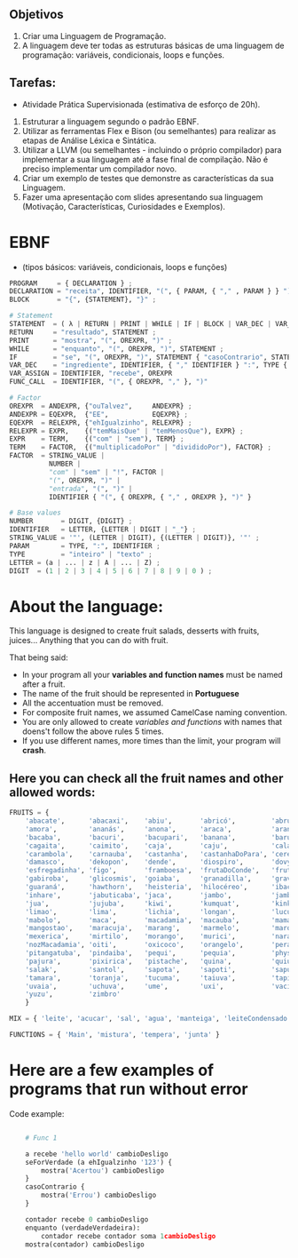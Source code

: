 ## Objetivos
1. Criar uma Linguagem de Programação.
2. A linguagem deve ter todas as estruturas básicas de uma linguagem de programação: variáveis, condicionais, loops e funções.

## Tarefas:
- Atividade Prática Supervisionada (estimativa de esforço de 20h).
1. Estruturar a linguagem segundo o padrão EBNF.
2. Utilizar as ferramentas Flex e Bison (ou semelhantes) para realizar as etapas de Análise Léxica e Sintática.
3. Utilizar a LLVM (ou semelhantes - incluindo o próprio compilador) para implementar a sua linguagem até a fase final de compilação. Não é preciso implementar um compilador novo.
4. Criar um exemplo de testes que demonstre as características da sua Linguagem.
5. Fazer uma apresentação com slides apresentando sua linguagem (Motivação, Características, Curiosidades e Exemplos).


# EBNF
- (tipos básicos: variáveis, condicionais, loops e funções)

```python 
PROGRAM     = { DECLARATION } ;
DECLARATION = "receita", IDENTIFIER, "(", { PARAM, { "," , PARAM } } ")", { "->", TYPE }, BLOCK;
BLOCK       = "{", {STATEMENT}, "}" ;

# Statement
STATEMENT  = ( λ | RETURN | PRINT | WHILE | IF | BLOCK | VAR_DEC | VAR_ASSIGN | FUNC_CALL ), ";" ;
RETURN     = "resultado", STATEMENT ; 
PRINT      = "mostra", "(", OREXPR, ")" ;
WHILE      = "enquanto", "(", OREXPR, ")", STATEMENT ;
IF         = "se", "(", OREXPR, ")", STATEMENT { "casoContrario", STATEMENT } ;
VAR_DEC    = "ingrediente", IDENTIFIER, { "," IDENTIFIER } ":", TYPE { "recebe", OREXPR, { ",", OREXPR } } 
VAR_ASSIGN = IDENTIFIER, "recebe", OREXPR
FUNC_CALL  = IDENTIFIER, "(", { OREXPR, "," }, ")"

# Factor
OREXPR  = ANDEXPR, {"ouTalvez",     ANDEXPR} ;
ANDEXPR = EQEXPR,  {"EE",           EQEXPR} ;
EQEXPR  = RELEXPR, {"ehIgualzinho", RELEXPR} ;
RELEXPR = EXPR,    {("temMaisQue" | "temMenosQue"), EXPR} ;
EXPR    = TERM,    {("com" | "sem"), TERM} ;
TERM    = FACTOR,  {("multiplicadoPor" | "divididoPor"), FACTOR} ;
FACTOR  = STRING_VALUE |
          NUMBER |
          "com" | "sem" | "!", FACTOR | 
          "(", OREXPR, ")" | 
          "entrada", "(", ")" |
          IDENTIFIER { "(", { OREXPR, { "," , OREXPR }, ")" } 

# Base values
NUMBER       = DIGIT, {DIGIT} ;
IDENTIFIER   = LETTER, {LETTER | DIGIT | "_"} ;
STRING_VALUE = '"', (LETTER | DIGIT), {(LETTER | DIGIT)}, '"' ;
PARAM        = TYPE, ":", IDENTIFIER ;
TYPE         = "inteiro" | "texto" ;
LETTER = (a | ... | z | A | ... | Z) ;
DIGIT  = (1 | 2 | 3 | 4 | 5 | 6 | 7 | 8 | 9 | 0 ) ;
```


# About the language:

This language is designed to create fruit salads, desserts with fruits, juices... Anything that you can do with fruit.

That being said:

- In your program all your **variables and function names** must be named after a fruit. 
- The name of the fruit should be represented in **Portuguese** 
- All the accentuation must be removed. 
- For composite fruit names, we assumed CamelCase naming convention.
- You are only allowed to create *variables and functions* with names that doens't follow the above rules 5 times.
- If you use different names, more times than the limit, your program will **crash**.


## Here you can check all the fruit names and other allowed words:

```python
FRUITS = {
    'abacate',      'abacaxi',    'abiu',       'abricó',         'abrunho',     'acai',      'acerola',      'akee',        'alfarroba',      'ameixa',      'amendoa',
    'amora',        'ananás',     'anona',      'araca',          'arando',      'araticum',  'ata',          'atemoia',     'avela',          'babaco',      'babacu',
    'bacaba',       'bacuri',     'bacupari',   'banana',         'baru',        'bergamota', 'biriba',       'buriti',      'butia',          'cabeludinha', 'cacau',
    'cagaita',      'caimito',    'caja',       'caju',           'calabaça',    'calabura',  'calamondin',   'cambuca',     'cambuci',        'camuCamu',    'caqui',
    'carambola',    'carnauba',   'castanha',   'castanhaDoPara', 'cereja',      'ciriguela', 'ciruela',      'coco',        'cranberry',      'cupuacu',
    'damasco',      'dekopon',    'dende',      'diospiro',       'dovyalis',    'duriao',    'embauba',      'embaubarana', 'engkala',        'escropari',
    'esfregadinha', 'figo',       'framboesa',  'frutaDoConde',   'frutaPao',    'feijoa',    'frutaDeCedro', 'frutaDeLobo', 'frutaDoMilagre', 'frutaDeTatu',
    'gabiroba',     'glicosmis',  'goiaba',     'granadilla',     'gravata',     'graviola',  'groselha',     'grumixama',   'guabiju',        'guabiroba',
    'guaraná',      'hawthorn',   'heisteria',  'hilocéreo',      'ibacurupari', 'ilama',     'imbe',         'imbu',        'inaja',          'inga',
    'inhare',       'jabuticaba', 'jaca',       'jambo',          'jambolao',    'jamelao',   'jaracatia',    'jatoba',      'jenipapo',       'jeriva',
    'jua',          'jujuba',     'kiwi',       'kumquat',        'kinkan',      'kino',      'kiwano',       'kabosu',      'karite',         'laranja',
    'limao',        'lima',       'lichia',     'longan',         'lucuma',      'lacucha',   'lulo',         'lobeira',     'langsat',        'laranjaDePacu',
    'mabolo',       'maca',       'macadamia',  'macauba',        'mamao',       'mamey',     'mamoncillo',   'manaCubiu',   'manga',          'mangaba',
    'mangostao',    'maracuja',   'marang',     'marmelo',        'marolo',      'marula',    'massala',      'melancia',    'melao',          'meloa',
    'mexerica',     'mirtilo',    'morango',    'murici',         'naranjilla',  'nectarina', 'nespera',      'noni',        'noz',            'nozPeca',
    'nozMacadamia', 'oiti',       'oxicoco',    'orangelo',       'pera',        'pessego',   'pitanga',      'pinha',       'pitaia',         'pitomba',
    'pitangatuba',  'pindaiba',   'pequi',      'pequia',         'physalis',    'pulasan',   'pomelo',       'pupunha',     'puca',           'pataua',
    'pajura',       'pixirica',   'pistache',   'quina',          'quiuí',       'roma',      'rambai',       'rambutao',    'rukam',          'saguaraji',
    'salak',        'santol',     'sapota',     'sapoti',         'sapucaia',    'saputa',    'seriguela',    'sorvinha',    'tangerina',      'tamarindo',
    'tamara',       'toranja',    'tucuma',     'taiuva',         'tapia',       'taruma',    'tangor',       'tucuja',      'uva',            'umbu',
    'uvaia',        'uchuva',     'ume',        'uxi',            'vacínio',     'veludo',    'vergamota',    'wampi',       'xixa',           'yamamomo',
    'yuzu',         'zimbro' 
    }

MIX = { 'leite', 'acucar', 'sal', 'agua', 'manteiga', 'leiteCondensado' }

FUNCTIONS = { 'Main', 'mistura', 'tempera', 'junta' }
```

# Here are a few examples of programs that run without error

Code example:
```python

    # Func 1

    a recebe 'hello world' cambioDesligo
    seForVerdade (a ehIgualzinho '123') {
        mostra('Acertou') cambioDesligo
    }
    casoContrario {
        mostra('Errou') cambioDesligo
    }

    contador recebe 0 cambioDesligo
    enquanto (verdadeVerdadeira):
        contador recebe contador soma 1cambioDesligo
    mostra(contador) cambioDesligo
    
```
